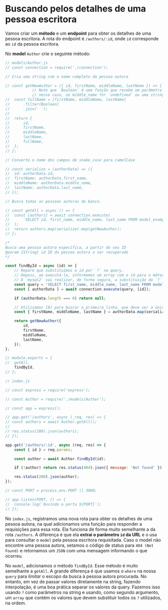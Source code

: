 # Buscando pelos detalhes de uma pessoa escritora
Vamos criar um **método** e um **endpoint** para obter os detalhes de uma pessoa escritora. A rota do endpoint é `/authors/:id`, onde `id` corresponde ao `id` da pessoa escritora.

No **model** `Author` crie o seguinte método:
```js
// models/Author.js
// const connection = require('./connection');

// Cria uma string com o nome completo da pessoa autora

// const getNewAuthor = ({ id, firstName, middleName, lastName }) => {
			// Note que `Boolean` é uma função que recebe um parâmetro e retorna true ou false
			// nesse caso, se middle_name for `undefined` ou uma string vazia o retorno será `false`
// 	const fullName = [firstName, middleName, lastName]
// 		.filter(Boolean)
// 		.join(' ');
//
// 	return {
// 		id,
// 		firstName,
// 		middleName,
// 		lastName,
// 		fullName,
// 	};
// };

// Converte o nome dos campos de snake_case para camelCase

// const serialize = (authorData) => ({
// 	id: authorData.id,
// 	firstName: authorData.first_name,
// 	middleName: authorData.middle_name,
// 	lastName: authorData.last_name,
// });

// Busca todas as pessoas autoras do banco.

// const getAll = async () => {
// 	const [authors] = await connection.execute(
// 		'SELECT id, first_name, middle_name, last_name FROM model_example.authors;',
// 	);
// 	return authors.map(serialize).map(getNewAuthor);
// };

/*
Busca uma pessoa autora específica, a partir do seu ID
@param {String} id ID da pessoa autora a ser recuperado
*/

const findById = async (id) => {
	// Repare que substituímos o id por `?` na query.
	// Depois, ao executá-la, informamos um array com o id para o método `execute`.
	// O `mysql2` vai realizar, de forma segura, a substituição do `?` pelo id informado.
	const query = 'SELECT first_name, middle_name, last_name FROM model_example.authors WHERE id = ?'
	const [ authorData ] = await connection.execute(query, [id]);

	if (authorData.length === 0) return null;

	// Utilizamos [0] para buscar a primeira linha, que deve ser a única no array de resultados, pois estamos buscando por ID.
	const { firstName, middleName, lastName } = authorData.map(serialize)[0];

	return getNewAuthor({
		id,
		firstName,
		middleName,
		lastName,
	});
};

// module.exports = {
// 	getAll,
	findById,
// };
```


```js
// index.js

// const express = require('express');

// const Author = require('./models/Author');

// const app = express();

// app.get('/authors', async (_req, res) => {
// const authors = await Author.getAll();
//
// res.status(200).json(authors);
// });

app.get('/authors/:id', async (req, res) => {
	const { id } = req.params;

	const author = await Author.findById(id);

	if (!author) return res.status(404).json({ message: 'Not found' });

	res.status(200).json(author);
});

// const PORT = process.env.PORT || 3000;

// app.listen(PORT, () => {
// 	console.log(`Ouvindo a porta ${PORT}`);
// });
```

No `index.js`, registramos uma nova rota para obter os detalhes de uma pessoa autora, na qual adicionamos uma função para responder a requisições para essa rota. Ela funciona de forma muito semelhante a da rota `/authors`. A diferença é que ela **extrai o parâmetro `id` da URL** e o usa para consultar o `model` pela pessoa escritora requisitada. Caso o model não encontre uma pessoa autora, setamos o código de status para `404 (Not Found)` e retornamos um `JSON` com uma mensagem informando o que ocorreu.

No `model`, adicionamos o método `findById`. Esse método é muito semelhante a `getAll`. A grande diferença é que usamos o `where` na nossa `query` para *limitar* o escopo da busca à pessoa autora procurada. No entanto, em vez de passar valores diretamente na string, fazendo interpolação, é uma boa prática separar os valores da query. Fazemos isso usando `?` como parâmetros na string e usando, como segundo argumento, um `array` que contém os valores que devem substituir todos os `?` utilizados, na ordem.
